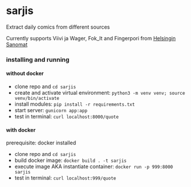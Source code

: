 # sarjis
Extract daily comics from different sources

Currently supports Viivi ja Wager, Fok_It and Fingerpori from [Helsingin Sanomat](https://hs.fi)




### installing and running 

#### without docker

- clone repo and `cd sarjis`
- create and activate virtual environment: `python3 -m venv venv; source venv/bin/activate`
- install modules: `pip install -r requirements.txt`
- start server: `gunicorn app:app`
- test in terminal: `curl localhost:8000/quote`

#### with docker

prerequisite: docker installed

- clone repo and `cd sarjis`
- build docker image: `docker build . -t sarjis`
- execute image AKA instantiate container: `docker run -p 999:8000 sarjis`
- test in terminal: `curl localhost:999/quote`
